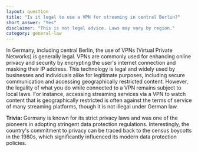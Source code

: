 ```yaml
---
layout: question
title: "Is it legal to use a VPN for streaming in central Berlin?"
short_answer: "Yes"
disclaimer: "This is not legal advice. Laws may vary by region."
category: general-law
---
```

In Germany, including central Berlin, the use of VPNs (Virtual Private Networks) is generally legal. VPNs are commonly used for enhancing online privacy and security by encrypting the user's internet connection and masking their IP address. This technology is legal and widely used by businesses and individuals alike for legitimate purposes, including secure communication and accessing geographically restricted content. However, the legality of what you do while connected to a VPN remains subject to local laws. For instance, accessing streaming services via a VPN to watch content that is geographically restricted is often against the terms of service of many streaming platforms, though it is not illegal under German law.

**Trivia:** Germany is known for its strict privacy laws and was one of the pioneers in adopting stringent data protection regulations. Interestingly, the country's commitment to privacy can be traced back to the census boycotts in the 1980s, which significantly influenced its modern data protection policies.
